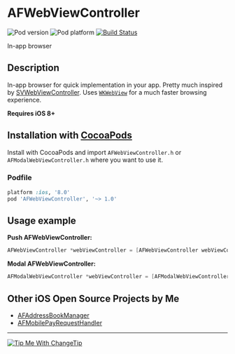 AFWebViewController
===================
![Pod version](http://img.shields.io/cocoapods/v/AFWebViewController.svg?style=flat)
![Pod platform](http://img.shields.io/cocoapods/p/AFWebViewController.svg?style=flat)
[![Build Status](http://img.shields.io/travis/Fogh/AFWebViewController.svg?style=flat)](https://travis-ci.org/Fogh/AFWebViewController)

In-app browser

## Description

In-app browser for quick implementation in your app. Pretty much inspired by [SVWebViewController](https://github.com/TransitApp/SVWebViewController). 
Uses [`WKWebView`](https://developer.apple.com/library/IOs/documentation/WebKit/Reference/WKWebView_Ref/index.html) for a much faster browsing experience. 

**Requires iOS 8+**

## Installation with [CocoaPods](http://cocoapods.org/)

Install with CocoaPods and import `AFWebViewController.h` or `AFModalWebViewController.h` where you want to use it.

### Podfile

```ruby
platform :ios, '8.0'
pod 'AFWebViewController', '~> 1.0'
```

## Usage example

**Push AFWebViewController:**
```objectivec
AFWebViewController *webViewController = [AFWebViewController webViewControllerWithAddress:@"https://google.com"];
```

**Modal AFWebViewController:**
```objectivec
AFModalWebViewController *webViewController = [AFModalWebViewController webViewControllerWithAddress:@"https://google.com"];
```

## Other iOS Open Source Projects by Me

- [AFAddressBookManager](https://github.com/Fogh/AFAddressBookManager)
- [AFMobilePayRequestHandler](https://github.com/Fogh/AFMobilePayRequestHandler)

---
<a href="http://Fogh.tip.me">
  <img
    alt="Tip Me With ChangeTip"
    src="https://cdn.changetip.com/img/logos/tipme_square.png?1"/>
</a>
